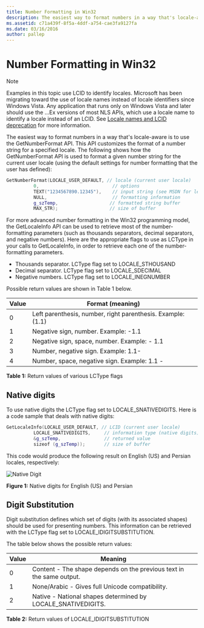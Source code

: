 ```yaml
---
title: Number Formatting in Win32
description: The easiest way to format numbers in a way that's locale-aware is to use the GetNumberFormat API.
ms.assetid: c71a439f-8f5a-4ddf-a754-cae3fa9127fa
ms.date: 03/16/2016
author: pallep
---
```


# Number Formatting in Win32

> [!NOTE]
> Examples in this topic use LCID to identify locales.
> Microsoft has been migrating toward the use of locale names instead of locale identifiers since Windows Vista.
> Any application that runs only on Windows Vista and later should use the ...Ex versions of most NLS APIs,
> which use a locale name to identify a locale instead of an LCID.
> See [Locale names and LCID deprecation](locale-names.md) for more information.

The easiest way to format numbers in a way that's locale-aware is to use the GetNumberFormat API.
This API customizes the format of a number string for a specified locale.
The following shows how the GetNumberFormat API is used to format a given number string for the current user locale (using the default settings for number formatting that the user has defined):

```cpp
GetNumberFormat(LOCALE_USER_DEFAULT, // locale (current user locale)
          0,                           // options
          TEXT("1234567890.12345"),    // input string (see MSDN for legal chars)
          NULL,                        // formatting information
          g_szTemp,                   // formatted string buffer
          MAX_STR);                   // size of buffer
```

For more advanced number formatting in the Win32 programming model, the GetLocaleInfo API can be used to retrieve most of the number-formatting parameters (such as thousands separators, decimal separators, and negative numbers).
Here are the appropriate flags to use as LCType in your calls to GetLocaleInfo, in order to retrieve each one of the number-formatting parameters.

- Thousands separator. LCType flag set to LOCALE_STHOUSAND
- Decimal separator. LCType flag set to LOCALE_SDECIMAL
- Negative numbers. LCType flag set to LOCALE_INEGNUMBER

Possible return values are shown in Table 1 below.

| Value | Format (meaning) |
| --- | --- |
| 0 | Left parenthesis, number, right parenthesis. Example: (1.1) |
| 1 | Negative sign, number. Example: -1.1 |
| 2 | Negative sign, space, number. Example: - 1.1 |
| 3 | Number, negative sign. Example: 1.1- |
| 4 | Number, space, negative sign. Example: 1.1 - |

**Table 1:** Return values of various LCType flags

## Native digits

To use native digits the LCType flag set to LOCALE_SNATIVEDIGITS.
Here is a code sample that deals with native digits:

```cpp
GetLocaleInfo(LOCALE_USER_DEFAULT, // LCID (current user locale)
          LOCALE_SNATIVEDIGITS,     // information type (native digits)
          &g_szTemp,                // returned value
          sizeof (g_szTemp));       // size of buffer
```

This code would produce the following result on English (US) and Persian locales, respectively:

![Native Digit](/globalization/locale/images/Native_Digits.jpg "Native Digit")

**Figure 1:** Native digits for English (US) and Persian

## Digit Substitution

Digit substitution defines which set of digits (with its associated shapes) should be used for presenting numbers.
This information can be retrieved with the LCType flag set to LOCALE_IDIGITSUBSTITUTION.

The table below shows the possible return values:

| Value | Meaning |
| --- | --- |
| 0 | Content - The shape depends on the previous text in the same output. |
| 1 | None/Arabic - Gives full Unicode compatibility. |
| 2 | Native - National shapes determined by LOCALE_SNATIVEDIGITS. |

**Table 2:** Return values of LOCALE_IDIGITSUBSTITUTION
